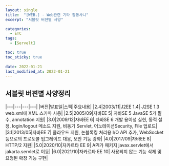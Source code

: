 ```yaml
---
layout: single
title:  "[WEB.] - Web관련 기타 잡동사니"
excerpt: "서블릿 버젼별 사양"

categories:
  - ETC
tags:
  - [Servelt]

toc: true
toc_sticky: true
 
date: 2022-01-21
last_modified_at: 2022-01-21
---
```


## 서블릿 버젼별 사양정리

|---|---|---|---|
|버전|발표일|스펙|주요내용|
|2.4|2003/11|J2EE 1.4| J2SE 1.3	web.xml에 XML 스키마 사용|
|2.5|2005/09|자바EE 5| 자바SE 5	JavaSE 5가 필수, annotation 지원|
|3.0|2009/12|자바EE 6| 자바SE 6	개발 용이성 실현, 동적 설정, login/logout 메소드 지원, 비동기 Servlet, 어노테이션Security, File 업로드|
|3.1|2013/05|자바EE 7| 클라우드 지원, 논블록킹 처리용 I/O API 추가, WebSocket 등으로의 프로토콜 업그레이드 대응, 보안 기능 강화|
|4.0|2017/09|자바EE 8| HTTP/2 지원|
|5.0|2020/10|자카르타 EE 9| API가 패키지 javax.servlet에서 jakarta.servlet로 이동|
|6.0|2021/10|자카르타 EE 10| 사용되지 않는 기능 삭제 및 요청된 확장 기능 구현|
